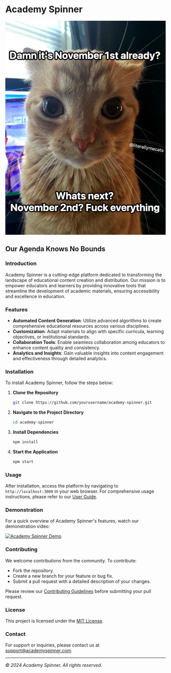 # Academy Spinner

![Academy Spinner Logo](resources/images/GbR_u5SakAAETuf.png)

## Our Agenda Knows No Bounds

### Introduction

Academy Spinner is a cutting-edge platform dedicated to transforming the landscape of educational content creation and distribution. Our mission is to empower educators and learners by providing innovative tools that streamline the development of academic materials, ensuring accessibility and excellence in education.

### Features

- **Automated Content Generation**: Utilize advanced algorithms to create comprehensive educational resources across various disciplines.
- **Customization**: Adapt materials to align with specific curricula, learning objectives, or institutional standards.
- **Collaboration Tools**: Enable seamless collaboration among educators to enhance content quality and consistency.
- **Analytics and Insights**: Gain valuable insights into content engagement and effectiveness through detailed analytics.

### Installation

To install Academy Spinner, follow the steps below:

1. **Clone the Repository**

   ```bash
   git clone https://github.com/yourusername/academy-spinner.git
   ```

2. **Navigate to the Project Directory**

   ```bash
   cd academy-spinner
   ```

3. **Install Dependencies**

   ```bash
   npm install
   ```

4. **Start the Application**

   ```bash
   npm start
   ```

### Usage

After installation, access the platform by navigating to `http://localhost:3000` in your web browser. For comprehensive usage instructions, please refer to our [User Guide](docs/user_guide.md).

### Demonstration

For a quick overview of Academy Spinner's features, watch our demonstration video:

[![Academy Spinner Demo](http://img.youtube.com/vi/pZS5XPm218Y/0.jpg)](https://www.youtube.com/watch?v=pZS5XPm218Y)

### Contributing

We welcome contributions from the community. To contribute:

- Fork the repository.
- Create a new branch for your feature or bug fix.
- Submit a pull request with a detailed description of your changes.

Please review our [Contributing Guidelines](CONTRIBUTING.md) before submitting your pull request.

### License

This project is licensed under the [MIT License](LICENSE).

### Contact

For support or inquiries, please contact us at [support@academyspinner.com](mailto:me@dandabs.io).

---

*© 2024 Academy Spinner. All rights reserved.*
```